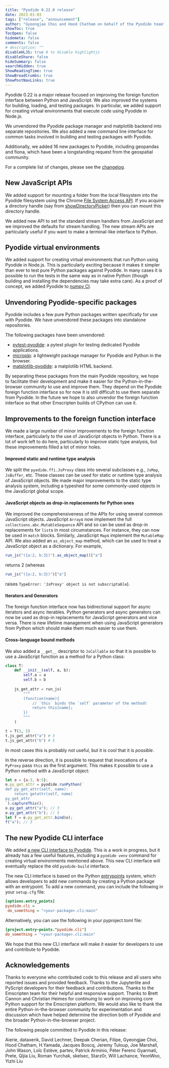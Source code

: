 ```yaml
---
title: "Pyodide 0.22.0 release"
date: 2023-01-03
tags: ["release", "announcement"]
author: "Gyeongjae Choi and Hood Chatham on behalf of the Pyodide team"
showToc: true
TocOpen: false
hidemeta: false
comments: false
# description: ""
disableHLJS: true # to disable highlightjs
disableShare: false
hideSummary: false
searchHidden: true
ShowReadingTime: true
ShowBreadCrumbs: true
ShowPostNavLinks: true
---
```


Pyodide 0.22 is a major release focused on improving the foreign function
interface between Python and JavaScript. We also improved the systems for
building, loading, and testing packages. In particular, we added support for
creating virtual environments that execute code using Pyodide in Node.js. 

We unvendored the Pyodide package manager and matplotlib backend into separate
repositories. We also added a new command line interface for common tasks
involved in building and testing packages with Pyodide.

Additionally, we added 16 new packages to Pyodide, including geopandas and
fiona, which have been a longstanding request from the geospatial community.

For a complete list of changes, please see the
[changelog](https://pyodide.org/en/stable/project/changelog.html#version-0-22-0).

## New JavaScript APIs

We added support for mounting a folder from the local filesystem into the
Pyodide filesystem using the Chrome [File System Access
API](https://developer.chrome.com/articles/file-system-access/). If you acquire
a directory handle (say from
[showDirectoryPicker](https://developer.mozilla.org/en-US/docs/Web/API/Window/showDirectoryPicker)) then you can mount this directory handle.

We added new API to set the standard stream handlers from JavaScript and we
improved the defaults for stream handling. The new stream APIs are particularly
useful if you want to make a terminal-like interface to Python.

## Pyodide virtual environments

We added support for creating virtual environments that run Python using
Pyodide in Node.js. This is particularly exciting because it makes it simpler than ever to
test pure Python packages against Pyodide. In many cases it is possible to run
the tests in the same way as in native Python (though building and installing
the dependencies may take extra care). As a proof of concept, we added Pyodide
to [numpy CI](https://github.com/numpy/numpy/blob/main/.github/workflows/emscripten.yml).

## Unvendoring Pyodide-specific packages

Pyodide includes a few pure Python packages written specifically for use with
Pyodide. We have unvendored these packages into standalone repositories.

The following packages have been unvendored:

- [pytest-pyodide](https://github.com/pyodide/pytest-pyodide):
a pytest plugin for testing dedicated Pyodide applications.
- [micropip](https://github.com/pyodide/micropip):
a lightweight package manager for Pyodide and Python in the browser.
- [matplotlib-pyodide](https://github.com/pyodide/matplotlib-pyodide):
a matplotlib HTML backend.

By separating these packages from the main Pyodide repository, we hope to
facilitate their development and make it easier for the Python-in-the-browser
community to use and improve them. They depend on the Pyodide foreign function
interface so for now it is still difficult to use them separate from Pyodide. In
the future we hope to also unvendor the foreign function interface so that other
Emscripten builds of CPython can use it.

## Improvements to the foreign function interface

We made a large number of minor improvements to the foreign function interface,
particularly to the use of JavaScript objects in Python.
There is a lot of work left to do here, particularly to improve static type
analysis, but these improvements filled a lot of minor holes.

#### Improved static and runtime type analysis
We split the `pyodide.ffi.JsProxy` class into several subclasses e.g., `JsMap`,
`JsBuffer`, etc. These classes can be used for static or runtime type analysis
of JavaScript objects. We made major improvements to the static type analysis
system, including a typeshed for some commonly-used objects in the JavaScript
global scope.

#### JavaScript objects as drop-in replacements for Python ones

We improved the comprehensiveness of the APIs for using several common
JavaScript objects. JavaScript `Array`s now implement the full
`collections.abc.MutableSequence` API and so can be used as drop-in replacements
for `list`s in most circumstances. For instance, they can now be used in `match`
blocks. Similarly, JavaScript `Map`s implement the `MutableMap` API. We also
added an `as_object_map` method, which can be used to treat a JavaScript object
as a dictionary. For example, 
```js
run_js("({a:2, b:3})").as_object_map()["a"]
```
returns 2 (whereas 
```js
run_js("({a:2, b:3})")["a"]
``` 
raises `TypeError: 'JsProxy' object is not subscriptable`).

#### Iterators and Generators

The foreign function interface now has bidirectional support for async iterators
and async iterables. Python generators and async generators can now be used as
drop-in replacements for JavaScript generators and vice versa. There is new
lifetime management when using JavaScript generators from Python which should
make them much easier to use them.

#### Cross-language bound methods

We also added a `__get__` descriptor to `JsCallable` so that it is possible to
use a JavaScript function as a method for a Python class:
```py
class T:
    def __init__(self, a, b):
        self.a = a
        self.b = b
    
    js_get_attr = run_js(
        """
        (function(name){
            // `this` binds the `self` parameter of the method!
            return this[name];
        })
        """
    )

t = T(3, 5)
t.js_get_attr("a") # 3
t.js_get_attr("b") # 5
```
In most cases this is probably not useful, but it is cool that it is *possible*. 

In the reverse direction, it is possible to request that invocations of a
`PyProxy` pass `this` as the first argument. This makes it possible to use a
Python method with a JavaScript object:
```js
let o = {a:3, b:5};
o.py_get_attr = pyodide.runPython(`
def py_get_attr(self, name):
    return getattr(self, name)
py_get_attr
`).captureThis();
o.py_get_attr("a"); // 3
o.py_get_attr("b"); // 5
let f = o.py_get_attr.bind(o);
f("a"); // 3
```

## The new Pyodide CLI interface

We added [a new CLI interface to Pyodide](https://github.com/pyodide/pyodide-cli).
This is a work in progress, but it already has a few useful features,
including a `pyodide venv` command for creating virtual environments
mentioned above. This new CLI interface will eventually replace the
old `pyodide-build` interface.

The new CLI interface is based on the Python
[entrypoints](https://packaging.python.org/specifications/entry-points/) system,
which allows developers to add new commands by creating a Python package with
an entrypoint. To add a new command, you can include the following in your `setup.cfg` file:

```cfg
[options.entry_points]
pyodide.cli =
 do_something = "<your-package>.cli:main"
```

Alternatively, you can use the following in your pyproject.toml file:

```toml
[project.entry-points."pyodide.cli"]
do_something = "<your-package>.cli:main"
```

We hope that this new CLI interface will make it easier for developers
to use and contribute to Pyodide.

## Acknowledgements

Thanks to everyone who contributed code to this release and all users who
reported issues and provided feedback. Thanks to the Jupyterlite and PyScript
developers for their feedback and contributions. Thanks to the Emscripten team
for their helpful and responsive support. Thanks to Brett Cannon and Christian
Heimes for continuing to work on improving core Python support for the
Emscripten platform.  We would also like to thank the entire
Python-in-the-browser community for experimentation and discussion which have
helped determine the direction both of Pyodide and the broader
Python-in-the-browser project.

The following people committed to Pyodide in this release:

Aierie, dataxerik, David Lechner, Deepak Cherian, Filipe, Gyeongjae Choi,
Hood Chatham, H.Yamada, Jacques Boscq, Jeremy Tuloup, Joe Marshall,
John Wason, Loïc Estève, partev, Patrick Arminio, Péter Ferenc Gyarmati, Prete,
Qijia Liu, Roman Yurchak, skelsec, Starz0r, Will Lachance, YeonWoo, Yizhi Liu
